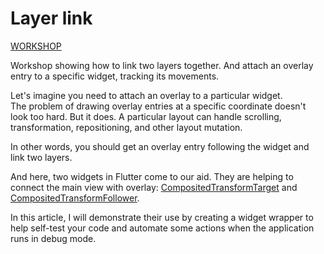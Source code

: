 # Layer link

[WORKSHOP](https://dartpad.dev/workshops.html?webserver=https://raw.githubusercontent.com/PlugFox/layer_link/master/public)

Workshop showing how to link two layers together. And attach an overlay entry to a specific widget, tracking its movements.

Let's imagine you need to attach an overlay to a particular widget.  
The problem of drawing overlay entries at a specific coordinate doesn't look too hard. But it does. A particular layout can handle scrolling, transformation, repositioning, and other layout mutation.

In other words, you should get an overlay entry following the widget and link two layers.

And here, two widgets in Flutter come to our aid. They are helping to connect the main view with overlay: [CompositedTransformTarget](https://api.flutter.dev/flutter/widgets/CompositedTransformTarget-class.html) and [CompositedTransformFollower](https://api.flutter.dev/flutter/widgets/CompositedTransformFollower-class.html).

In this article, I will demonstrate their use by creating a widget wrapper to help self-test your code and automate some actions when the application runs in debug mode.
